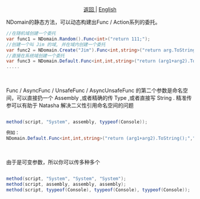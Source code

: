 <p align="center">
 <a href="https://natasha.dotnetcore.xyz/"> 返回 </a> |  <a href="https://natasha.dotnetcore.xyz/en/log/ndomain-method.html"> English </a>
</p> 


NDomain的静态方法，可以动态构建出Func / Action系列的委托。

```C#
//在随机域创建一个委托
var func1 = NDomain.Random().Func<int>("return 111;");
//创建一个叫 Jim 的域, 并在域内创建一个委托
var func2 = NDomain.Create("Jim").Func<int,string>("return arg.ToString();");
//直接在系统域创建一个委托
var func3 = NDomain.Default.Func<int,int,string>("return (arg1+arg2).ToString();");
.....
```  
 
 <br/>  
 
Func / AsyncFunc / UnsafeFunc / AsyncUnsafeFunc 的第二个参数是命名空间，可以直接扔一个 Assembly ,或者精确的传 Type ,或者直接写 String .
精准传参可以有助于 Natasha 解决二义性引用命名空间的问题

```C#

method(script, "System", assembly, tyypeof(Console)); 

例如：
NDomain.Default.Func<int,int,string>("return (arg1+arg2).ToString();","System","System.IO");
```  
 
 <br/>  
 
由于是可变参数，所以你可以传多种多个  

```C#  

method(script, "System", "System", "System"); 
method(script, assembly, assembly, assembly); 
method(script, tyypeof(Console), tyypeof(Console), tyypeof(Console));   

```
